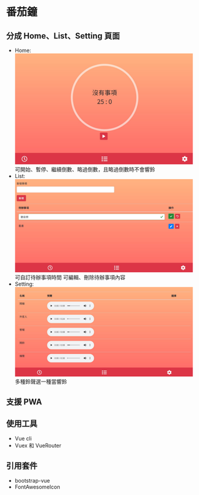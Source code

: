 # 番茄鐘

## 分成 Home、List、Setting 頁面

- Home:
  ![image](./images/readme.jpg)
  可開始、暫停、繼續倒數、略過倒數，且略過倒數時不會響鈴
- List:
  ![image](./images/list.jpg)
  可自訂待辦事項時間
  可編輯、刪除待辦事項內容
- Setting:
  ![image](./images/settings.jpg)
  多種鈴聲選一種當響鈴

## 支援 PWA

## 使用工具

- Vue cli
- Vuex 和 VueRouter

## 引用套件

- bootstrap-vue
- FontAwesomeIcon
